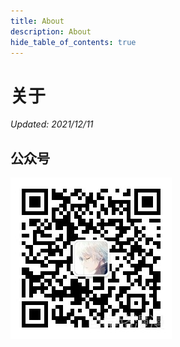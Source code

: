 ```yaml
---
title: About
description: About
hide_table_of_contents: true
---
```


# 关于

*Updated: 2021/12/11*

## 公众号

![](wechat.jpeg)
